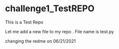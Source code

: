 # challenge1_TestREPO

This is a Test Repo

Let me add a new file to my repo . File name is test.py


changing the redme on 06/21/2021
